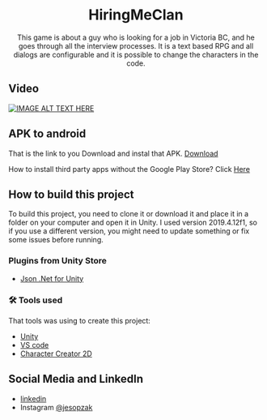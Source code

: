 <h1 align="center">HiringMeClan</h1> 

<p align="center">This game is about a guy who is looking for a job in Victoria BC, and he goes through all the interview processes.
It is a text based RPG and all dialogs are configurable and it is possible to change the characters in the code.</p>

## Video
[![IMAGE ALT TEXT HERE](https://img.youtube.com/vi/XXXXXXX/0.jpg)](https://www.youtube.com/watch?v=XXXXXX)

## APK to android

That is the link to you Download and instal that APK. [Download](https://github.com/Sopzak/HiringMeCLAN/raw/master/hiringme.apk)


How to install third party apps without the Google Play Store? Click [Here](https://www.androidauthority.com/how-to-install-apks-31494/)

## How to build this project

To build this project, you need to clone it or download it and place it in a folder on your computer and open it in Unity. I used version 2019.4.12f1, so if you use a different version, you might need to update something or fix some issues before running.

### Plugins from  Unity Store

- [Json .Net for Unity](https://assetstore.unity.com/packages/tools/input-management/json-net-for-unity-11347)

### 🛠 Tools used

That tools was using to create this project:

- [Unity](https://unity.com/)
- [VS code](https://code.visualstudio.com/)
- [Character Creator 2D](https://mochakingup.itch.io/cc2d)


## Social Media and LinkedIn

- [linkedin](https://www.linkedin.com/in/jesiel-sopzak/)
- Instagram [@jesopzak](https://www.linkedin.com/in/jesiel-sopzak/)